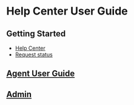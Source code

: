 # Help Center User Guide

## Getting Started

- [Help Center](https://gudgk.atlassian.net/servicedesk/customer/portal/3)
- [Request status](request-status.md)

## [Agent User Guide](agent.md)
## [Admin](admin.md)


  
